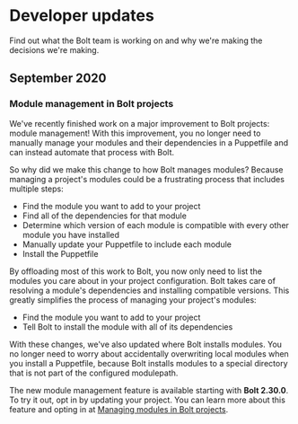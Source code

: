# Developer updates

Find out what the Bolt team is working on and why we're making the decisions
we're making.

## September 2020

### Module management in Bolt projects

We've recently finished work on a major improvement to Bolt projects: module
management! With this improvement, you no longer need to manually manage your
modules and their dependencies in a Puppetfile and can instead automate that
process with Bolt.

So why did we make this change to how Bolt manages modules? Because managing a
project's modules could be a frustrating process that includes multiple steps:

- Find the module you want to add to your project
- Find all of the dependencies for that module
- Determine which version of each module is compatible with every other module
  you have installed
- Manually update your Puppetfile to include each module
- Install the Puppetfile

By offloading most of this work to Bolt, you now only need to list the modules
you care about in your project configuration. Bolt takes care of resolving a
module's dependencies and installing compatible versions. This greatly
simplifies the process of managing your project's modules:

- Find the module you want to add to your project
- Tell Bolt to install the module with all of its dependencies

With these changes, we've also updated where Bolt installs modules. You no
longer need to worry about accidentally overwriting local modules when you
install a Puppetfile, because Bolt installs modules to a special directory that
is not part of the configured modulepath.

The new module management feature is available starting with **Bolt 2.30.0**. To
try it out, opt in by updating your project. You can learn more about this
feature and opting in at [Managing modules in Bolt
projects](managing_modules.md).
